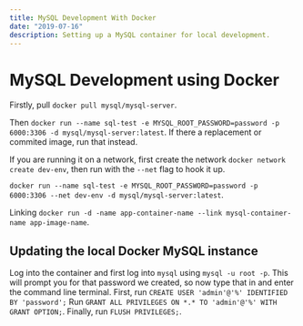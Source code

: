 ```yaml
---
title: MySQL Development With Docker
date: "2019-07-16"
description: Setting up a MySQL container for local development.
---
```


# MySQL Development using Docker

Firstly, pull `docker pull mysql/mysql-server`.

Then `docker run --name sql-test -e MYSQL_ROOT_PASSWORD=password -p 6000:3306 -d mysql/mysql-server:latest`. If there a replacement or commited image, run that instead.

If you are running it on a network, first create the network `docker network create dev-env`, then run with the `--net` flag to hook it up.

`docker run --name sql-test -e MYSQL_ROOT_PASSWORD=password -p 6000:3306 --net dev-env -d mysql/mysql-server:latest`.

Linking `docker run -d -name app-container-name --link mysql-container-name app-image-name`.

## Updating the local Docker MySQL instance

Log into the container and first log into `mysql` using `mysql -u root -p`. This will prompt you for that password we created, so now type that in and enter the command line terminal. First, run `CREATE USER 'admin'@'%' IDENTIFIED BY 'password';` Run `GRANT ALL PRIVILEGES ON *.* TO 'admin'@'%' WITH GRANT OPTION;`. Finally, run `FLUSH PRIVILEGES;`.
